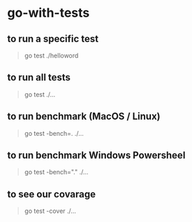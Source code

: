 # go-with-tests

## to run a specific test
> go test ./helloword

## to run all tests
> go test ./...

## to run benchmark (MacOS / Linux)
> go test -bench=. ./...

## to run benchmark Windows Powersheel
> go test -bench="." ./...

## to see our covarage
> go test -cover ./...